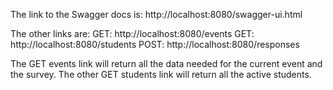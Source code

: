 The link to the Swagger docs is: http://localhost:8080/swagger-ui.html

The other links are:
    GET: http://localhost:8080/events
    GET: http://localhost:8080/students
    POST: http://localhost:8080/responses
    
The GET events link will return all the data needed for the current event and the survey.  The other GET students link will return all the active students.